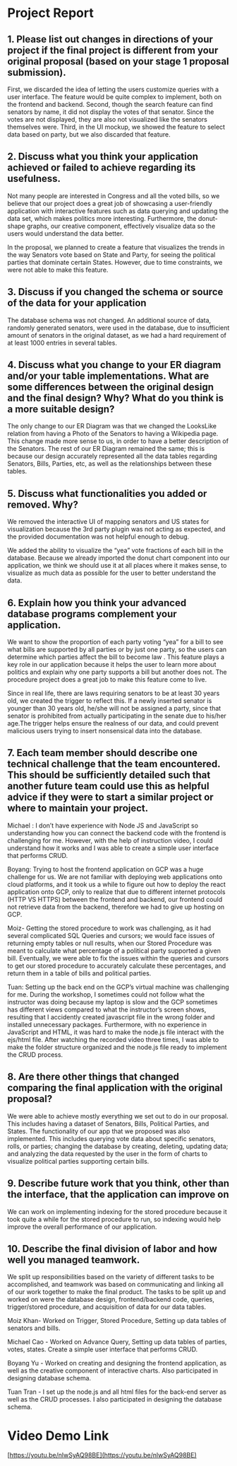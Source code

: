 # Project Report

## 1. Please list out changes in directions of your project if the final project is different from your original proposal (based on your stage 1 proposal submission).
 
First, we discarded the idea of letting the users customize queries with a user interface. The feature would be quite complex to implement, both on the frontend and backend. Second, though the search feature can find senators by name, it did not display the votes of that senator. Since the votes are not displayed, they are also not visualized like the senators themselves were. Third, in the UI mockup, we showed the feature to select data based on party, but we also discarded that feature.
 
## 2. Discuss what you think your application achieved or failed to achieve regarding its usefulness.
 
Not many people are interested in Congress and all the voted bills, so we believe that our project does a great job of showcasing a user-friendly application with interactive features such as data querying and updating the data set, which makes politics more interesting. Furthermore, the donut-shape graphs, our creative component, effectively visualize data so the users would understand the data better. 
 
In the proposal, we planned to create a feature that visualizes the trends in the way Senators vote based on State and Party, for seeing the political parties that dominate certain States. However, due to time constraints, we were not able to make this feature.
 
 
## 3. Discuss if you changed the schema or source of the data for your application
 
The database schema was not changed. An additional source of data, randomly generated senators, were used in the database, due to insufficient amount of senators in the original dataset, as we had a hard requirement of at least 1000 entries in several tables.
 
## 4. Discuss what you change to your ER diagram and/or your table implementations. What are some differences between the original design and the final design? Why? What do you think is a more suitable design?
 
The only change to our ER Diagram was that we changed the LooksLike relation from having a Photo of the Senators to having a Wikipedia page. This change made more sense to us, in order to have a better description of the Senators. The rest of our ER Diagram remained the same; this is because our design accurately represented all the data tables regarding Senators, Bills, Parties, etc, as well as the relationships between these tables.
 
## 5. Discuss what functionalities you added or removed. Why?
 
We removed the interactive UI of mapping senators and US states for visualization because the 3rd party plugin was not acting as expected, and the provided documentation was not helpful enough to debug. 
 
We added the ability to visualize the “yea” vote fractions of each bill in the database. Because we already imported the donut chart component into our application, we think we should use it at all places where it makes sense, to visualize as much data as possible for the user to better understand the data.
 
	
 
## 6. Explain how you think your advanced database programs complement your application.
 
We want to show the proportion of each party voting “yea” for a bill to see what bills are supported by all parties or by just one party, so the users can determine which parties affect the bill to become law . This feature plays a key role in our application because it helps the user to learn more about politics and explain why one party supports a bill but another does not. The procedure project does a great job to make this feature come to live.
 
Since in real life, there are laws requiring senators to be at least 30 years old, we created the trigger to reflect this. If a newly inserted senator is younger than 30 years old, he/she will not be assigned a party, since that senator is prohibited from actually participating in the senate due to his/her age.The trigger helps ensure the realness of our data, and could prevent malicious users trying to insert nonsensical data into the database.
 
## 7. Each team member should describe one technical challenge that the team encountered.  This should be sufficiently detailed such that another future team could use this as helpful advice if they were to start a similar project or where to maintain your project. 
 
Michael : I don’t have experience with Node JS and JavaScript so understanding how you can connect the backend code with the frontend is challenging for me. However, with the help of instruction video, I could understand how it works and I was able to create a simple user interface that performs CRUD.
 
Boyang: Trying to host the frontend application on GCP was a huge challenge for us. We are not familiar with deploying web applications onto cloud platforms, and it took us a while to figure out how to deploy the react application onto GCP, only to realize that due to different internet protocols (HTTP VS HTTPS) between the frontend and backend, our frontend could not retrieve data from the backend, therefore we had to give up hosting on GCP.
 
Moiz- Getting the stored procedure to work was challenging, as it had several complicated SQL Queries and cursors; we would face issues of returning empty tables or null results, when our Stored Procedure was meant to calculate what percentage of a political party supported a given bill. Eventually, we were able to fix the issues within the queries and cursors to get our stored procedure to accurately calculate these percentages, and return them in a table of bills and political parties.
 
Tuan: Setting up the back end on the GCP’s virtual machine was challenging for me. During the workshop, I sometimes could not follow what the instructor was doing because my laptop is slow and the GCP sometimes has different views compared to what the instructor’s screen shows, resulting that I accidently created javascript file in the wrong folder and installed unnecessary packages. Furthermore, with no experience in JavaScript and HTML, it was hard to make the node.js file interact with the ejs/html file. After watching the recorded video three times, I was able to make the folder structure organized and the node.js file ready to implement the CRUD process. 
 
## 8. Are there other things that changed comparing the final application with the original proposal?
 
We were able to achieve mostly everything we set out to do in our proposal. This includes having a dataset of Senators, Bills, Political Parties, and States. The functionality of our app that we proposed was also implemented. This includes querying vote data about specific senators, rolls, or parties; changing the database by creating, deleting, updating data; and analyzing the data requested by the user in the form of charts to visualize political parties supporting certain bills.
 
 
## 9. Describe future work that you think, other than the interface, that the application can improve on
 
We can work on implementing indexing for the stored procedure because it took quite a while for the stored procedure to run, so indexing would help improve the overall performance of our application.
 
## 10. Describe the final division of labor and how well you managed teamwork.
 
We split up responsibilities based on the variety of different tasks to be accomplished, and teamwork was based on communicating and linking all of our work together to make the final product. The tasks to be split up and worked on were the database design, frontend/backend code, queries, trigger/stored procedure, and acquisition of data for our data tables.
 
Moiz Khan- Worked on Trigger, Stored Procedure, Setting up data tables of senators and bills.
 
Michael Cao - Worked on Advance Query, Setting up data tables of parties, votes, states. Create a simple user interface that performs CRUD.

Boyang Yu - Worked on creating and designing the frontend application, as well as the creative component of interactive charts. Also participated in designing database schema.

Tuan Tran - I set up the node.js and all html files for the back-end server as well as the CRUD processes. I also participated in designing the database schema. 

# Video Demo Link
[https://youtu.be/nlwSyAQ98BE](https://youtu.be/nlwSyAQ98BE)
